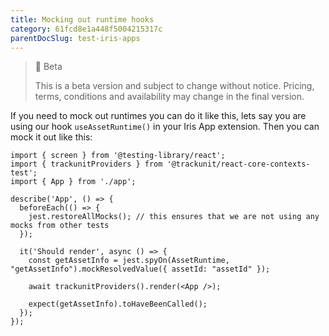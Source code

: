```yaml
---
title: Mocking out runtime hooks
category: 61fcd8e1a448f5004215317c
parentDocSlug: test-iris-apps
---
```


> 🚧 Beta
> 
> This is a beta version and subject to change without notice. Pricing, terms, conditions and availability may change in the final version.


If you need to mock out runtimes you can do it like this, lets say you are using our hook `useAssetRuntime()` in your Iris App extension.
Then you can mock it out like this:

```
import { screen } from '@testing-library/react';
import { trackunitProviders } from '@trackunit/react-core-contexts-test';
import { App } from './app';

describe('App', () => {
  beforeEach(() => {
    jest.restoreAllMocks(); // this ensures that we are not using any mocks from other tests
  });

  it('Should render', async () => {
    const getAssetInfo = jest.spyOn(AssetRuntime, "getAssetInfo").mockResolvedValue({ assetId: "assetId" });

    await trackunitProviders().render(<App />);

    expect(getAssetInfo).toHaveBeenCalled();
  });
});
```